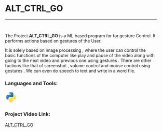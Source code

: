 
<h1><b>ALT_CTRL_GO</b></h1>
<hr>
<br>
<p> The Project <B>ALT_CTRL_GO</B> is a ML based program for for gesture Control. It performs actions based on gestures of the User.<p>
<p>It is solely based on image processing , where the user can control the basic functions of the computer like play and pause of the video along with going to the next video and previous one using gestures . There are other fuctions like that of screenshot , volume control and mouse control using gestures . We can even do speech to text and write in a word file.<p>
<h3 align="left">Languages and Tools:</h3>
<a href="https://www.python.org" target="_blank" rel="noreferrer"> <img src="https://raw.githubusercontent.com/devicons/devicon/master/icons/python/python-original.svg" alt="python" width="40" height="40"/> </a>
<br>
<h3 align="left">Project Video Link:</h3><a href="https://www.youtube.com/watch?v=5M8FdQv7qCU" rel="noreferrer">ALT_CTRL_GO</a>
